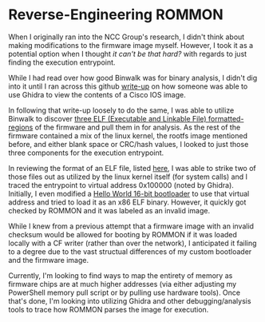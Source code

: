 # Reverse-Engineering ROMMON

When I originally ran into the NCC Group's research, I didn't think about making modifications to the firmware image myself. However, I took it as a potential option when I thought *it can't be that hard?* with regards to just finding the execution entrypoint.

While I had read over how good Binwalk was for binary analysis, I didn't dig into it until I ran across this github [write-up](https://gist.github.com/nstarke/ed0aba2c882b8b3078747a567ee00520) on how someone was able to use Ghidra to view the contents of a Cisco IOS image.

In following that write-up loosely to do the same, I was able to utilize Binwalk to discover [three ELF (Executable and Linkable File) formatted-regions](../references/binwalk_analysis/extraction_log.txt) of the firmware and pull them in for analysis. As the rest of the firmware contained a mix of the linux kernel, the rootfs image mentioned before, and either blank space or CRC/hash values, I looked to just those three components for the execution entrypoint.

In reviewing the format of an ELF file, listed [here](../references/executable_documentation/ELF_Format.pdf), I was able to strike two of those files out as utilized by the linux kernel itself (for system calls) and I traced the entrypoint to virtual address 0x100000 (noted by Ghidra). Initially, I even modified a [Hello World 16-bit bootloader](https://medium.com/@g33konaut/writing-an-x86-hello-world-boot-loader-with-assembly-3e4c5bdd96cf) to use that virtual address and tried to load it as an x86 ELF binary. However, it quickly got checked by ROMMON and it was labeled as an invalid image. 

While I knew from a previous attempt that a firmware image with an invalid checksum would be allowed for booting by ROMMON if it was loaded locally with a CF writer (rather than over the network), I anticipated it failing to a degree due to the vast structual differences of my custom bootloader and the firmware image.

Currently, I'm looking to find ways to map the entirety of memory as firmware chips are at much higher addresses (via either adjusting my PowerShell memory pull script or by pulling use hardware tools). Once that's done, I'm looking into utilizing Ghidra and other debugging/analysis tools to trace how ROMMON parses the image for execution.